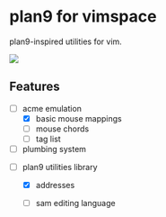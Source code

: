 # plan9 for vimspace

plan9-inspired utilities for vim.

![](http://i.imgur.com/gL2EAyd.png)

## Features

- [ ] acme emulation
    - [x] basic mouse mappings
    - [ ] mouse chords 
    - [ ] tag list
- [ ] plumbing system
* [ ] plan9 utilities library
    - [x] addresses 
    - [ ] sam editing language


